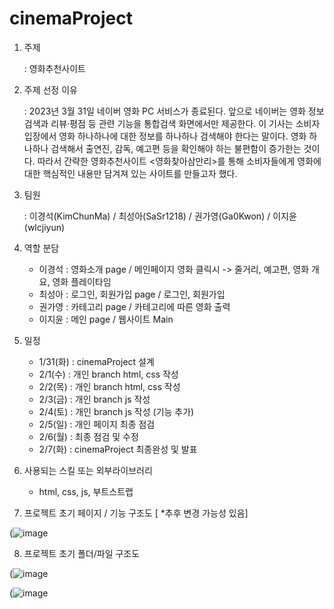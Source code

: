 # cinemaProject

1. 주제
   
   : 영화추천사이트
   
2. 주제 선정 이유
   
   : 2023년 3월 31일 네이버 영화 PC 서비스가 종료된다.
   앞으로 네이버는 영화 정보 검색과 리뷰·평점 등 관련 기능을 통합검색 화면에서만 제공한다.
   이 기사는 소비자 입장에서 영화 하나하나에 대한 정보를 하나하나 검색해야 한다는 말이다.
   영화 하나하나 검색해서 출연진, 감독, 예고편 등을 확인해야 하는 불편함이 증가한는 것이다.
   따라서 간략한 영화추천사이트 <영화찾아삼만리>를 통해 소비자들에게 영화에 대한 핵심적인 내용만 담겨져 있는 사이트를 만들고자 했다.

3. 팀원
   
   : 이경석(KimChunMa) / 최성아(SaSr1218) / 권가영(Ga0Kwon) / 이지윤(wlcjiyun) 

4. 역할 분담
   
   - 이경석 : 영화소개 page / 메인페이지 영화 클릭시 -> 줄거리, 예고편, 영화 개요, 영화 플레이타임
   - 최성아 : 로그인, 회원가입 page / 로그인, 회원가입
   - 권가영 : 카테고리 page / 카테고리에 따른 영화 출력
   - 이지윤 : 메인 page / 웹사이트 Main


5. 일정
  
    - 1/31(화) : cinemaProject 설계
    - 2/1(수) : 개인 branch html, css 작성
    - 2/2(목) : 개인 branch html, css 작성
    - 2/3(금) : 개인 branch js 작성
    - 2/4(토) : 개인 branch js 작성 (기능 추가)
    - 2/5(일) : 개인 페이지 최종 점검
    - 2/6(월) : 최종 점검 및 수정
    - 2/7(화) : cinemaProject 최종완성 및 발표


6. 사용되는 스킬 또는 외부라이브러리
    - html, css, js, 부트스트랩

7. 프로젝트 초기 페이지 / 기능 구조도 [ *추후 변경 가능성 있음]


(![image](https://user-images.githubusercontent.com/121651332/216266194-159c2ecb-d7b0-4b07-a904-c7fd72b17219.png)

8. 프로젝트 초기 폴더/파일 구조도


(![image](https://user-images.githubusercontent.com/121651332/216266271-fc679830-6a3c-4cac-9b41-9ff1a1e90a4d.png)


(![image](https://user-images.githubusercontent.com/121651332/216266324-79ca12aa-82d2-41d1-86d6-4ba1b94c66b3.png)


